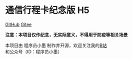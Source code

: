 # 通信行程卡纪念版 H5

[GitHub](https://github.com/coder-xiaomo/travel-card) [Gitee](https://gitee.com/coder-xiaomo/travel-card)

**注意：本项目仅作纪念，无实际意义，不得用于防疫等相关场景**



本项目由 程序员小墨 制作并开源，欢迎关注我的[B站](https://space.bilibili.com/457109942)和公众号（ID：程序员小墨）